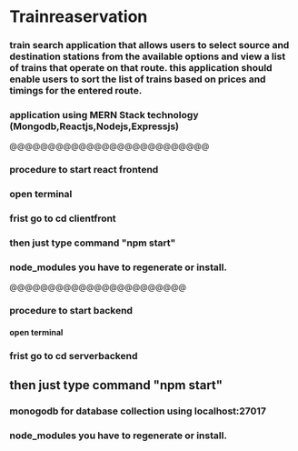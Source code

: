 # Trainreaservation

### train search application that allows users to select source and destination stations from the available options and view a list of trains that operate on that route. this application should enable users to sort the list of trains based on prices and timings for the entered route.

### application using MERN Stack technology (Mongodb,Reactjs,Nodejs,Expressjs)

@@@@@@@@@@@@@@@@@@@@@@@@@@

### procedure to start react frontend
### open terminal
### frist go to cd clientfront
### then just type command "npm start"
### node_modules you have to regenerate or install.



@@@@@@@@@@@@@@@@@@@@@@@

### procedure to start backend
#### open terminal
### frist go to cd serverbackend
## then just type command  "npm start"
### monogodb for database collection using localhost:27017
### node_modules you have to regenerate or install.




